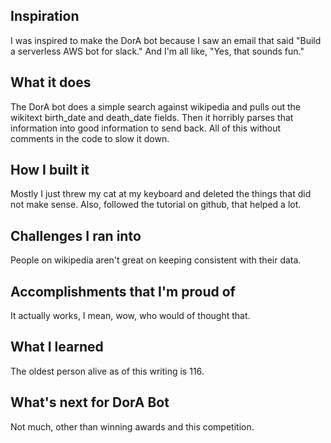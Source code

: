 ## Inspiration

I was inspired to make the DorA bot because I saw an email that said "Build a serverless AWS bot for slack." And I'm all like, "Yes, that sounds fun."

## What it does

The DorA bot does a simple search against wikipedia and pulls out the wikitext birth_date and death_date fields. Then it horribly parses that information into good information to send back.  All of this without comments in the code to slow it down.

## How I built it

Mostly I just threw my cat at my keyboard and deleted the things that did not make sense.  Also, followed the tutorial on github, that helped a lot.

## Challenges I ran into

People on wikipedia aren't great on keeping consistent with their data.

## Accomplishments that I'm proud of

It actually works, I mean, wow, who would of thought that.

## What I learned

The oldest person alive as of this writing is 116.

## What's next for DorA Bot

Not much, other than winning awards and this competition.
